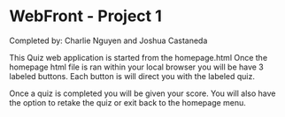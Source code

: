 # WebFront - Project 1 

Completed by: Charlie Nguyen and Joshua Castaneda

This Quiz web application is started from the homepage.html Once the homepage html file is ran within your local browser you will be have 3 labeled buttons. 
Each button is will direct you with the labeled quiz. 

Once a quiz is completed you will be given your score. You will also have the option to retake the quiz or exit back to the homepage menu. 


